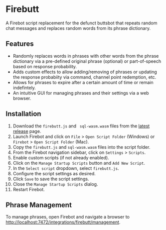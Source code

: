 # Firebutt

A Firebot script replacement for the defunct buttsbot that repeats random chat messages and replaces random words from its phrase dictionary.

## Features

- Randomly replaces words in phrases with other words from the phrase dictionary via a pre-defined original phrase (optional) or part-of-speech based on response probability.
- Adds custom effects to allow adding/removing of phrases or updating the response probabiity via command, channel point redemption, etc.
- Allows for phrases to expire after a certain amount of time or remain indefintely.
- An intuitive GUI for managing phrases and their settings via a web browser.

## Installation

1. Download the `firebutt.js` and ` sql-wasm.wasm` files from the [latest release](https://github.com/CrowsterTKC/firebutt/releases/latest) page.
2. Launch Firebot and click on `File` > `Open Script Folder` (Windows) or `Firebot` > `Open Script Folder` (Mac).
3. Copy the `firebutt.js` and `sql-wasm.wasm` files into the script folder.
4. From the Firebot navigation sidebar, click on `Settings` > `Scripts`.
5. Enable custom scripts (if not already enabled).
6. Click on the `Manage Startup Scripts` button and `Add New Script`.
7. In the `Select script` dropdown, select `firebutt.js`.
8. Configure the script settings as desired.
9. Click `Save` to save the script settings.
10. Close the `Manage Startup Scripts` dialog.
11. Restart Firebot.

## Phrase Management
To manage phrases, open Firebot and navigate a browser to [http://localhost:7472/integrations/firebutt/management](http://localhost:7472/integrations/firebutt/management).